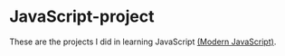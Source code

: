 # JavaScript-project


These are the projects I did in learning JavaScript [(Modern JavaScript)](https://www.udemy.com/course/modern-javascript-from-novice-to-ninja/).
